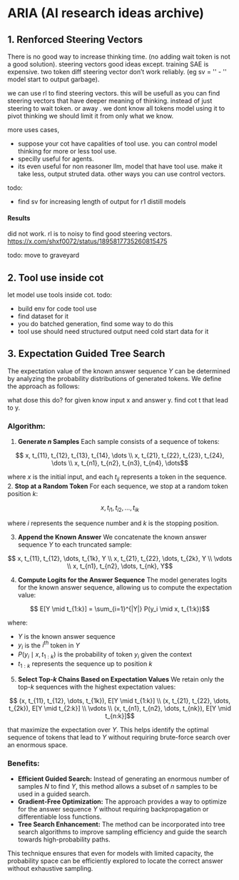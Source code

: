 # ARIA  (AI research ideas archive)


## 1. Renforced Steering Vectors
There is no good way to increase thinking time. (no adding wait token is not a good solution).
steering vectors good ideas except. training SAE is expensive. two token diff steering vector don’t work reliably. (eg sv = '</think>' - '<think>'  model start to output garbage).

we can use rl to find steering vectors.  this will be usefull as you can find steering vectors that have deeper meaning of thinking. instead of just steering to wait token. or away </think>. 
we dont know all tokens model using it to pivot thinking we should limit it from only what we know. 

more uses cases, 
- suppose your cot have capalities of tool use. you can control model thinking for more or less tool use. 
- specilly useful for agents.
- its even useful for non reasoner llm, model that have tool use. make it take less, output struted data. other ways you can use control vectors.

todo:
- find sv for increasing length of output for r1 distill models

#### Results
did not work. rl is to noisy to find good steering vectors. 
https://x.com/shxf0072/status/1895817735260815475

todo: move to graveyard

## 2. Tool use inside cot
let model use tools inside cot. 
todo:
- build env for code tool use 
- find dataset for it
- you do batched generation, find some way to do this 
- tool use should need structured output need cold start data for it


## 3. Expectation Guided Tree Search
The expectation value of the known answer sequence $Y$ can be determined by analyzing the probability distributions of generated tokens. We define the approach as follows:

what dose this do?
for given know input x and answer y. find cot t that lead to y.

### Algorithm:
1. **Generate $n$ Samples**
   Each sample consists of a sequence of tokens:
```math
   x, t_{11}, t_{12}, t_{13}, t_{14}, \dots \\
   x, t_{21}, t_{22}, t_{23}, t_{24}, \dots \\
   x, t_{n1}, t_{n2}, t_{n3}, t_{n4}, \dots
```
   where $x$ is the initial input, and each $t_{ij}$ represents a token in the sequence.
2. **Stop at a Random Token**
   For each sequence, we stop at a random token position $k$:
```math
   x, t_{i1}, t_{i2}, \dots, t_{ik}
```
   where $i$ represents the sequence number and $k$ is the stopping position.

3. **Append the Known Answer**
   We concatenate the known answer sequence $Y$ to each truncated sample:
```math
   x, t_{11}, t_{12}, \dots, t_{1k}, Y \\
   x, t_{21}, t_{22}, \dots, t_{2k}, Y \\
   \vdots \\
   x, t_{n1}, t_{n2}, \dots, t_{nk}, Y
```

4. **Compute Logits for the Answer Sequence**
   The model generates logits for the known answer sequence, allowing us to compute the expectation value:
```math
   E[Y \mid t_{1:k}] = \sum_{i=1}^{|Y|} P(y_i \mid x, t_{1:k})
```
   where:
   - $Y$ is the known answer sequence
   - $y_i$ is the $i^{th}$ token in $Y$
   - $P(y_i \mid x, t_{1:k})$ is the probability of token $y_i$ given the context
   - $t_{1:k}$ represents the sequence up to position $k$

5. **Select Top-$k$ Chains Based on Expectation Values**
   We retain only the top-$k$ sequences with the highest expectation values:
   
```math
   (x, t_{11}, t_{12}, \dots, t_{1k}), E[Y \mid t_{1:k}] \\
   (x, t_{21}, t_{22}, \dots, t_{2k}), E[Y \mid t_{2:k}] \\
   \vdots \\
   (x, t_{n1}, t_{n2}, \dots, t_{nk}), E[Y \mid t_{n:k}]
```
   that maximize the expectation over $Y$. This helps identify the optimal sequence of tokens that lead to $Y$ without requiring brute-force search over an enormous space.

### Benefits:
- **Efficient Guided Search:** Instead of generating an enormous number of samples $N$ to find $Y$, this method allows a subset of $n$ samples to be used in a guided search.
- **Gradient-Free Optimization:** The approach provides a way to optimize for the answer sequence $Y$ without requiring backpropagation or differentiable loss functions.
- **Tree Search Enhancement:** The method can be incorporated into tree search algorithms to improve sampling efficiency and guide the search towards high-probability paths.

This technique ensures that even for models with limited capacity, the probability space can be efficiently explored to locate the correct answer without exhaustive sampling.
